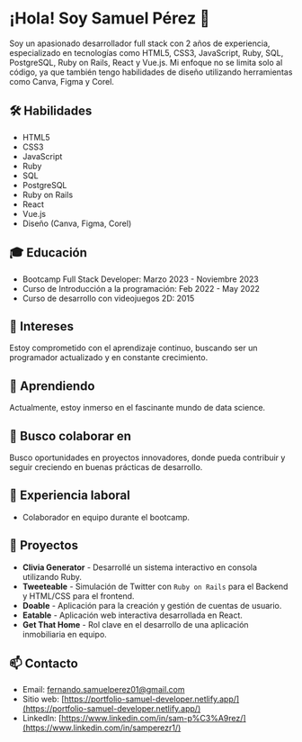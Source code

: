 # ¡Hola! Soy Samuel Pérez 👋

Soy un apasionado desarrollador full stack con 2 años de experiencia, especializado en tecnologías como HTML5, CSS3, JavaScript, Ruby, SQL, PostgreSQL, Ruby on Rails, React y Vue.js. Mi enfoque no se limita solo al código, ya que también tengo habilidades de diseño utilizando herramientas como Canva, Figma y Corel.

## 🛠️ Habilidades

- HTML5
- CSS3
- JavaScript
- Ruby
- SQL
- PostgreSQL
- Ruby on Rails
- React
- Vue.js
- Diseño (Canva, Figma, Corel)

## 🎓 Educación

- Bootcamp Full Stack Developer: Marzo 2023 - Noviembre 2023
- Curso de Introducción a la programación: Feb 2022 - May 2022
- Curso de desarrollo con videojuegos 2D: 2015

## 👀 Intereses

Estoy comprometido con el aprendizaje continuo, buscando ser un programador actualizado y en constante crecimiento.

## 🌱 Aprendiendo

Actualmente, estoy inmerso en el fascinante mundo de data science.

## 💞️ Busco colaborar en

Busco oportunidades en proyectos innovadores, donde pueda contribuir y seguir creciendo en buenas prácticas de desarrollo.

## 💼 Experiencia laboral

- Colaborador en equipo durante el bootcamp.

## 🌱 Proyectos

- **Clivia Generator** - Desarrollé un sistema interactivo en consola utilizando Ruby.
- **Tweeteable** - Simulación de Twitter con `Ruby on Rails` para el Backend y HTML/CSS para el frontend.
- **Doable** - Aplicación para la creación y gestión de cuentas de usuario.
- **Eatable** - Aplicación web interactiva desarrollada en React.
- **Get That Home** - Rol clave en el desarrollo de una aplicación inmobiliaria en equipo.

## 📫 Contacto

- Email: fernando.samuelperez01@gmail.com
- Sitio web: [https://portfolio-samuel-developer.netlify.app/](https://portfolio-samuel-developer.netlify.app/)
- LinkedIn: [https://www.linkedin.com/in/sam-p%C3%A9rez/](https://www.linkedin.com/in/samperezr1/)
